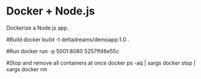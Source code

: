# Docker + Node.js

Dockerize a Node.js app. 


#Build
docker build -t deltadreams/demoapp:1.0 .

#Run
docker run -p 5001:8080 5257ff46e55c

#Stop and remove all containers at once
docker ps -aq | xargs docker stop | xargs docker rm